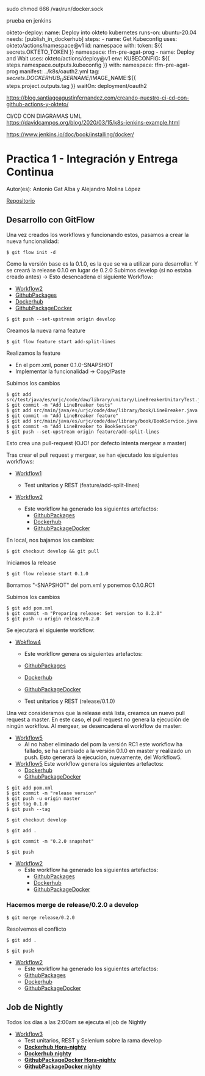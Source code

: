 
sudo chmod 666 /var/run/docker.sock

prueba en jenkins


  okteto-deploy:
    name: Deploy into okteto kubernetes
    runs-on: ubuntu-20.04
    needs: [publish_in_dockerhub]
    steps:
      - name: Get Kubeconfig
        uses: okteto/actions/namespace@v1
          id: namespace
          with:
            token: ${{ secrets.OKTETO_TOKEN }}
            namespace: tfm-pre-agat-prog
      - name: Deploy and Wait
        uses: okteto/actions/deploy@v1
          env:
            KUBECONFIG: ${{ steps.namespace.outputs.kubeconfig }}
          with:
            namespace: tfm-pre-agat-prog
            manifest: ../k8s/oauth2.yml
            tag: ${{ secrets.DOCKERHUB_USERNAME }}/$IMAGE_NAME:${{ steps.project.outputs.tag }}
            waitOn: deployment/oauth2
            
            
            
https://blog.santiagoagustinfernandez.com/creando-nuestro-ci-cd-con-github-actions-y-okteto/

CI/CD CON DIAGRAMAS UML
https://davidcampos.org/blog/2020/03/15/k8s-jenkins-example.html


https://www.jenkins.io/doc/book/installing/docker/
            

# Practica 1 - Integración y Entrega Continua

Autor(es): Antonio Gat Alba y Alejandro Molina López

[Repositorio](https://github.com/molynx/mca-4.2-a.gat.2021-a.molinalop-2022-cd)

## Desarrollo con GitFlow

Una vez creados los workflows y funcionando estos, pasamos a crear la nueva funcionalidad:

```
$ git flow init -d
```

Como la versión base es la 0.1.0, es la que se va a utilizar para desarrollar. Y se creará la release 0.1.0 en lugar de 0.2.0
Subimos develop (si no estaba creado antes) -> Esto desencadena el siguiente Workflow:
- [Workflow2](https://github.com/molynx/mca-4.2-a.gat.2021-a.molinalop-2022-cd/actions/runs/2530738608)
- [GithubPackages](https://github.com/molynx/mca-4.2-a.gat.2021-a.molinalop-2022-cd/packages/1492930?version=0.1.0-SNAPSHOT)
- [Dockerhub](https://hub.docker.com/layers/238164472/molynx/a.gat.2021-a.molinalop/0.1.0-SNAPSHOT-dev/images/sha256-95fb39520b96af7af4c29b37ae8b5719f632cac3b6a1c4c57aa56ee330290150?context=repo)
- [GithubPackageDocker](https://github.com/users/molynx/packages/container/a.gat.2021-a.molinalop/26152505?tag=0.1.0-SNAPSHOT-dev)
```
$ git push --set-upstream origin develop
```

Creamos la nueva rama feature

```
$ git flow feature start add-split-lines
```

Realizamos la feature

- En el pom.xml, poner 0.1.0-SNAPSHOT
- Implementar la funcionalidad -> Copy/Paste

Subimos los cambios

```
$ git add src/test/java/es/urjc/code/daw/library/unitary/LineBreakerUnitaryTest.java
$ git commit -m "Add LineBreaker tests"
$ git add src/main/java/es/urjc/code/daw/library/book/LineBreaker.java
$ git commit -m "Add LineBreaker feature"
$ git add src/main/java/es/urjc/code/daw/library/book/BookService.java
$ git commit -m "Add LineBreaker to BookService"
$ git push --set-upstream origin feature/add-split-lines
```

Esto crea una pull-request (OJO! por defecto intenta mergear a master)

Tras crear el pull request y mergear, se han ejecutado los siguientes workflows:

- [Workflow1](https://github.com/molynx/mca-4.2-a.gat.2021-a.molinalop-2022-cd/actions/runs/2530804486)

  - Test unitarios y REST (feature/add-split-lines)

- [Workflow2](https://github.com/molynx/mca-4.2-a.gat.2021-a.molinalop-2022-cd/actions/runs/2530809340)
  - Este workflow ha generado los siguientes artefactos:
    - [GithubPackages](https://github.com/molynx/mca-4.2-a.gat.2021-a.molinalop-2022-cd/packages/1492930?version=0.1.0-SNAPSHOT)
    - [Dockerhub](https://hub.docker.com/layers/238164472/molynx/a.gat.2021-a.molinalop/0.1.0-SNAPSHOT-dev/images/sha256-95fb39520b96af7af4c29b37ae8b5719f632cac3b6a1c4c57aa56ee330290150?context=repo)
    - [GithubPackageDocker](https://github.com/users/molynx/packages/container/a.gat.2021-a.molinalop/26152505?tag=0.1.0-SNAPSHOT-dev)  

En local, nos bajamos los cambios:

```
$ git checkout develop && git pull
```

Iniciamos la release 

```
$ git flow release start 0.1.0
```

Borramos "-SNAPSHOT" del pom.xml y ponemos 0.1.0.RC1

Subimos los cambios

```
$ git add pom.xml
$ git commit -m "Preparing release: Set version to 0.2.0"
$ git push -u origin release/0.2.0
```

Se ejecutará el siguiente workflow:

- [Wokflow4](https://github.com/molynx/mca-4.2-a.gat.2021-a.molinalop-2022-cd/actions/runs/2530856096)
  - Este workflow genera os siguientes artefactos:
  - [GithubPackages](https://github.com/molynx/mca-4.2-a.gat.2021-a.molinalop-2022-cd/packages/1492930?version=0.1.0.RC1)
  - [Dockerhub](https://hub.docker.com/layers/a.gat.2021-a.molinalop/molynx/a.gat.2021-a.molinalop/0.1.0-rc/images/sha256-02a62359a27eb21a9b25d87fb6a5893e2850d8af86fd4de824035361c4170ccb?context=repo)
  - [GithubPackageDocker](https://github.com/users/molynx/packages/container/a.gat.2021-a.molinalop/26153590?tag=0.1.0-rc)
    
  - Test unitarios y REST (release/0.1.0)

Una vez consideramos que la release está lista, creamos un nuevo pull request a master.
En este caso, el pull request no genera la ejecución de ningún workflow.
Al mergear, se desencadena el workflow de master:
- [Workflow5](https://github.com/molynx/mca-4.2-a.gat.2021-a.molinalop-2022-cd/actions/runs/2530877050)
  - Al no haber eliminado del pom la versión RC1 este workflow ha fallado, se ha cambiado a la versión 0.1.0 en master y realizado un push. Esto 
  generará la ejecución, nuevamente, del Workflow5.
- [Workflow5](https://github.com/molynx/mca-4.2-a.gat.2021-a.molinalop-2022-cd/actions/runs/2530917989)
    Este workflow genera los siguientes artefactos:
  -  [Dockerhub](https://hub.docker.com/layers/a.gat.2021-a.molinalop/molynx/a.gat.2021-a.molinalop/0.1.0/images/sha256-02a62359a27eb21a9b25d87fb6a5893e2850d8af86fd4de824035361c4170ccb?context=repo)
  -  [GithubPackageDocker](https://github.com/users/molynx/packages/container/a.gat.2021-a.molinalop/26153590?tag=0.1.0)
```
$ git add pom.xml
$ git commit -m "release version"
$ git push -u origin master
$ git tag 0.1.0
$ git push --tag 
```  

```
$ git checkout develop
```
```
$ git add .
```
```
$ git commit -m "0.2.0 snapshot"
```
```
$ git push
```

- [Workflow2](https://github.com/molynx/mca-4.2-a.gat.2021-a.molinalop-2022-cd/actions/runs/2530946959)
  - Este workflow ha generado los siguientes artefactos:
    - [GithubPackages](https://github.com/molynx/mca-4.2-a.gat.2021-a.molinalop-2022-cd/packages/1492930?version=0.2.0-SNAPSHOT)
    - [Dockerhub](https://hub.docker.com/layers/a.gat.2021-a.molinalop/molynx/a.gat.2021-a.molinalop/0.2.0-SNAPSHOT-dev/images/sha256-6d2e2a86f6a40d215b869982c6f7cf63462dbc68ac3d659978c121c63877140e?context=repo)
    - [GithubPackageDocker](https://github.com/users/molynx/packages/container/a.gat.2021-a.molinalop/26155317?tag=0.2.0-SNAPSHOT-dev)

### Hacemos merge de release/0.2.0 a develop

```
$ git merge release/0.2.0
```
Resolvemos el conflicto
```
$ git add .
```
```
$ git push
```

- [Workflow2](https://github.com/molynx/mca-4.2-a.gat.2021-a.molinalop-2022-cd/actions/runs/2530955851)
  - Este workflow ha generado los siguientes artefactos:
  -  [GithubPackages](https://github.com/molynx/mca-4.2-a.gat.2021-a.molinalop-2022-cd/packages/1492930?version=0.2.0-SNAPSHOT)
  -  [Dockerhub](https://hub.docker.com/layers/a.gat.2021-a.molinalop/molynx/a.gat.2021-a.molinalop/0.2.0-SNAPSHOT-dev/images/sha256-6d2e2a86f6a40d215b869982c6f7cf63462dbc68ac3d659978c121c63877140e?context=repo)
  -  [GithubPackageDocker](https://github.com/users/molynx/packages/container/a.gat.2021-a.molinalop/26155317?tag=0.2.0-SNAPSHOT-dev)

## Job de Nightly

Todos los días a las 2:00am se ejecuta el job de Nightly 

- [Workflow3](https://github.com/molynx/mca-4.2-a.gat.2021-a.molinalop-2022-cd/actions/runs/2531114882)
  - Test unitarios, REST y Selenium sobre la rama develop
  - [**Dockerhub Hora-nighty**](https://hub.docker.com/layers/a.gat.2021-a.molinalop/molynx/a.gat.2021-a.molinalop/20220620.193041-nightly/images/sha256-9582d018795c224ee6ad45253e02ae6cc9eaa9d06467f3ec7d024a4c4e7544eb?context=repo)
  - [**Dockerhub nighty**](https://hub.docker.com/layers/a.gat.2021-a.molinalop/molynx/a.gat.2021-a.molinalop/nightly/images/sha256-9582d018795c224ee6ad45253e02ae6cc9eaa9d06467f3ec7d024a4c4e7544eb?context=repo)
  - [**GithubPackageDocker Hora-nighty**](https://github.com/users/molynx/packages/container/a.gat.2021-a.molinalop/26157898?tag=20220620.193052-nightly)
  - [**GithubPackageDocker nighty**](https://github.com/users/molynx/packages/container/a.gat.2021-a.molinalop/26157898?tag=nightly)